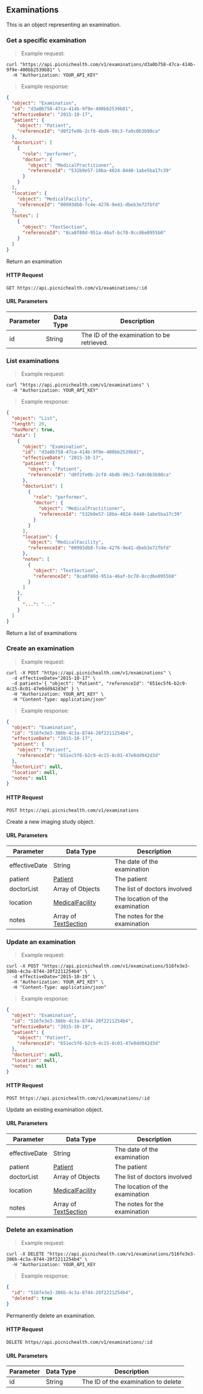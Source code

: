 ## Examinations
This is an object representing an examination.

### Get a specific examination
> Example request:

```shell
curl "https://api.picnichealth.com/v1/examinations/d3a0b758-47ca-414b-9f9e-400bb2539b81" \
  -H "Authorization: YOUR_API_KEY"
```

> Example response:

```json
{
  "object": "Examination",
  "id": "d3a0b758-47ca-414b-9f9e-400bb2539b81",
  "effectiveDate": "2015-10-17",
  "patient": {
    "object": "Patient",
    "referenceId": "d0f2fe0b-2cf8-4bd6-99c3-fa9c0b3b98ca"
  },
  "doctorList": [
    {
      "role": "performer",
      "doctor": {
        "object": "MedicalPractitioner",
        "referenceId": "532b9e57-18ba-4024-8440-1abe5ba17c39"
      }
    }
  ],
  "location": {
    "object": "MedicalFacility",
    "referenceId": "00993db8-fc4e-4276-9e41-dbeb3e72fbfd"
  },
  "notes": [
    {
      "object": "TextSection",
      "referenceId": "8ca8f80d-951a-46af-bc70-8ccd6e0955b0"
    }
  ]
}
```

Return an examination

#### HTTP Request
`GET https://api.picnichealth.com/v1/examinations/:id`

#### URL Parameters
Parameter | Data Type | Description
--------- | --------- | -----------
id | String | The ID of the examination to be retrieved.


### List examinations
> Example request:

```shell
curl "https://api.picnichealth.com/v1/examinations" \
  -H "Authorization: YOUR_API_KEY"
```

> Example response:

```json
{
  "object": "List",
  "length": 20,
  "hasMore": true,
  "data": [
    {
      "object": "Examination",
      "id": "d3a0b758-47ca-414b-9f9e-400bb2539b81",
      "effectiveDate": "2015-10-17",
      "patient": {
        "object": "Patient",
        "referenceId": "d0f2fe0b-2cf8-4bd6-99c3-fa9c0b3b98ca"
      },
      "doctorList": [
        {
          "role": "performer",
          "doctor": {
            "object": "MedicalPractitioner",
            "referenceId": "532b9e57-18ba-4024-8440-1abe5ba17c39"
          }
        }
      ],
      "location": {
        "object": "MedicalFacility",
        "referenceId": "00993db8-fc4e-4276-9e41-dbeb3e72fbfd"
      },
      "notes": [
        {
          "object": "TextSection",
          "referenceId": "8ca8f80d-951a-46af-bc70-8ccd6e0955b0"
        }
      ]
    },
    {
      "...": "..."
    }
  ]
}
```

Return a list of examinations

### Create an examination
> Example request:

```shell
curl -X POST "https://api.picnichealth.com/v1/examinations" \
  -d effectiveDate="2015-10-17" \
  -d patient='{ "object": "Patient", "referenceId": "651ec5f6-b2c9-4c15-8c01-47e0dd942d3d" } \
  -H "Authorization: YOUR_API_KEY" \
  -H "Content-Type: application/json"
```

> Example response:

```json
{
  "object": "Examination",
  "id": "516fe3e3-386b-4c3a-8744-20f2211254b4",
  "effectiveDate": "2015-10-17",
  "patient": {
    "object": "Patient",
    "referenceId": "651ec5f6-b2c9-4c15-8c01-47e0dd942d3d"
  },
  "doctorList": null,
  "location": null,
  "notes": null
}
```

#### HTTP Request
`POST https://api.picnichealth.com/v1/examinations`

Create a new imaging study object.

#### URL Parameters
Parameter | Data Type | Description
--------- | --------- | -----------
effectiveDate | String | The date of the examination
patient | [Patient](#patients) | The patient
doctorList | Array of Objects | The list of doctors involved
location | [MedicalFacility](#medical-facilities) | The location of the examination
notes | Array of [TextSection](#text-sections) | The notes for the examination

### Update an examination
> Example request:

```shell
curl -X POST "https://api.picnichealth.com/v1/examinations/516fe3e3-386b-4c3a-8744-20f2211254b4" \
  -d effectiveDate="2015-10-19" \
  -H "Authorization: YOUR_API_KEY" \
  -H "Content-Type: application/json"
```

> Example response:

```json
{
  "object": "Examination",
  "id": "516fe3e3-386b-4c3a-8744-20f2211254b4",
  "effectiveDate": "2015-10-19",
  "patient": {
    "object": "Patient",
    "referenceId": "651ec5f6-b2c9-4c15-8c01-47e0dd942d3d"
  },
  "doctorList": null,
  "location": null,
  "notes": null
}
```

#### HTTP Request
`POST https://api.picnichealth.com/v1/examinations/:id`

Update an existing examination object.

#### URL Parameters
Parameter | Data Type | Description
--------- | --------- | -----------
effectiveDate | String | The date of the examination
patient | [Patient](#patients) | The patient
doctorList | Array of Objects | The list of doctors involved
location | [MedicalFacility](#medical-facilities) | The location of the examination
notes | Array of [TextSection](#text-sections) | The notes for the examination

### Delete an examination
> Example request:

```shell
curl -X DELETE "https://api.picnichealth.com/v1/examinations/516fe3e3-386b-4c3a-8744-20f2211254b4" \
  -H "Authorization: YOUR_API_KEY
```

> Example response:

```json
{
  "id": "516fe3e3-386b-4c3a-8744-20f2211254b4",
  "deleted": true
}
```

Permanently delete an examination.

#### HTTP Request
`DELETE https//api.picnichealth.com/v1/examinations/:id`

#### URL Parameters
Parameter | Data Type | Description
--------- | --------- | -----------
id | String | The ID of the examination to delete

